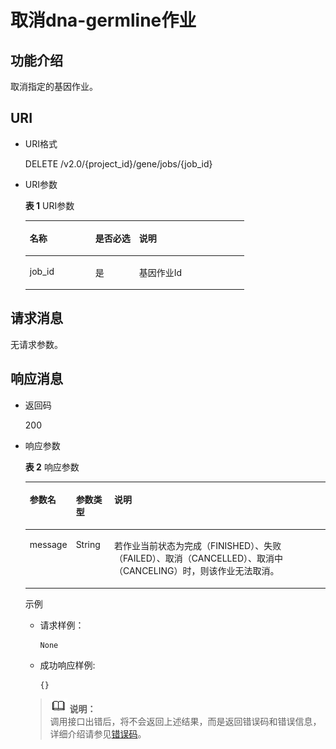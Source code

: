 # 取消dna-germline作业<a name="dli_02_0152"></a>

## 功能介绍<a name="section6968756197"></a>

取消指定的基因作业。

## URI<a name="zh-cn_topic_0103343296_zh-cn_topic_0102902518_s9e1b8ec5b57c422a942b19835da7d66e"></a>

-   URI格式

    DELETE /v2.0/\{project\_id\}/gene/jobs/\{job\_id\}

-   URI参数

    **表 1**  URI参数

    <a name="table18299172853614"></a>
    <table><thead align="left"><tr id="row947592853614"><th class="cellrowborder" valign="top" width="30%" id="mcps1.2.4.1.1"><p id="p1347513282368"><a name="p1347513282368"></a><a name="p1347513282368"></a>名称</p>
    </th>
    <th class="cellrowborder" valign="top" width="20%" id="mcps1.2.4.1.2"><p id="p74757287366"><a name="p74757287366"></a><a name="p74757287366"></a>是否必选</p>
    </th>
    <th class="cellrowborder" valign="top" width="50%" id="mcps1.2.4.1.3"><p id="p1475182833610"><a name="p1475182833610"></a><a name="p1475182833610"></a>说明</p>
    </th>
    </tr>
    </thead>
    <tbody><tr id="row16475152833619"><td class="cellrowborder" valign="top" width="30%" headers="mcps1.2.4.1.1 "><p id="p079502341110"><a name="p079502341110"></a><a name="p079502341110"></a>job_id</p>
    </td>
    <td class="cellrowborder" valign="top" width="20%" headers="mcps1.2.4.1.2 "><p id="p1879642316111"><a name="p1879642316111"></a><a name="p1879642316111"></a>是</p>
    </td>
    <td class="cellrowborder" valign="top" width="50%" headers="mcps1.2.4.1.3 "><p id="p1779742315114"><a name="p1779742315114"></a><a name="p1779742315114"></a>基因作业Id</p>
    </td>
    </tr>
    </tbody>
    </table>


## 请求消息<a name="section3414034164017"></a>

无请求参数。

## 响应消息<a name="section2101574914"></a>

-   返回码

    200

-   响应参数

    **表 2**  响应参数

    <a name="table192695719914"></a>
    <table><thead align="left"><tr id="row82696574918"><th class="cellrowborder" valign="top" width="15.120000000000001%" id="mcps1.2.4.1.1"><p id="p102691857892"><a name="p102691857892"></a><a name="p102691857892"></a>参数名</p>
    </th>
    <th class="cellrowborder" valign="top" width="12.790000000000001%" id="mcps1.2.4.1.2"><p id="p12269185711914"><a name="p12269185711914"></a><a name="p12269185711914"></a>参数类型</p>
    </th>
    <th class="cellrowborder" valign="top" width="72.09%" id="mcps1.2.4.1.3"><p id="p192698571294"><a name="p192698571294"></a><a name="p192698571294"></a>说明</p>
    </th>
    </tr>
    </thead>
    <tbody><tr id="row5269257198"><td class="cellrowborder" valign="top" width="15.120000000000001%" headers="mcps1.2.4.1.1 "><p id="p39381452101113"><a name="p39381452101113"></a><a name="p39381452101113"></a>message</p>
    </td>
    <td class="cellrowborder" valign="top" width="12.790000000000001%" headers="mcps1.2.4.1.2 "><p id="p17938105271117"><a name="p17938105271117"></a><a name="p17938105271117"></a>String</p>
    </td>
    <td class="cellrowborder" valign="top" width="72.09%" headers="mcps1.2.4.1.3 "><p id="p494085212113"><a name="p494085212113"></a><a name="p494085212113"></a>若作业当前状态为完成（FINISHED）、失败（FAILED）、取消（CANCELLED）、取消中（CANCELING）时，则该作业无法取消。</p>
    </td>
    </tr>
    </tbody>
    </table>

    示例

    -   请求样例：

        ```
        None
        ```


    -   成功响应样例:

        ```
        {}
        ```


    >![](public_sys-resources/icon-note.gif) **说明：**   
    >调用接口出错后，将不会返回上述结果，而是返回错误码和错误信息，详细介绍请参见[错误码](错误码.md)。  


